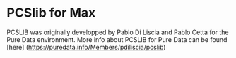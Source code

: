# PCSlib for Max



PCSLIB was originally developped by Pablo Di Liscia and Pablo Cetta for the Pure Data environment. More info about PCSLIB for Pure Data can be found [here] (https://puredata.info/Members/pdiliscia/pcslib)